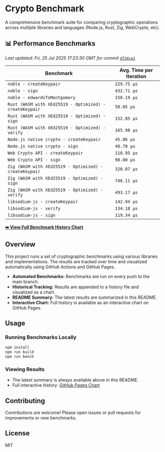 # Crypto Benchmark

A comprehensive benchmark suite for comparing cryptographic operations across multiple libraries and languages (Node.js, Rust, Zig, WebCrypto, etc).

## 📊 Performance Benchmarks

<!-- BENCHMARK_START -->

*Last updated: Fri, 25 Jul 2025 17:23:30 GMT for commit [`d724ce1`](https://github.com/jlucaso1/crypto-benchmark/commit/d724ce1)*

| Benchmark | Avg. Time per Iteration |
|-----------|-------------------------|
| `noble - createKeypair` | `229.75 µs` |
| `noble - sign` | `432.71 µs` |
| `noble - edwardsToMontgomery` | `158.19 µs` |
| `Rust (WASM with XEd25519 - Optimized) - createKeypair` | `50.05 µs` |
| `Rust (WASM with XEd25519 - Optimized) - sign` | `152.85 µs` |
| `Rust (WASM with XEd25519 - Optimized) - verify` | `165.98 µs` |
| `Node.js native crypto - createKeypair` | `45.86 µs` |
| `Node.js native crypto - sign` | `40.70 µs` |
| `Web Crypto API - createKeypair` | `110.95 µs` |
| `Web Crypto API - sign` | `90.00 µs` |
| `Zig (WASM with XEd25519 - Optimized) - createKeypair` | `320.87 µs` |
| `Zig (WASM with XEd25519 - Optimized) - sign` | `746.11 µs` |
| `Zig (WASM with XEd25519 - Optimized) - verify` | `493.17 µs` |
| `libsodium-js - createKeypair` | `142.94 µs` |
| `libsodium-js - verify` | `134.18 µs` |
| `libsodium-js - sign` | `119.34 µs` |


[**➡️ View Full Benchmark History Chart**](https://jlucaso1.github.io/crypto-benchmark/)

<!-- BENCHMARK_END -->

## Overview

This project runs a set of cryptographic benchmarks using various libraries and implementations. The results are tracked over time and visualized automatically using GitHub Actions and GitHub Pages.

- **Automated Benchmarks:** Benchmarks are run on every push to the main branch.
- **Historical Tracking:** Results are appended to a history file and visualized as a chart.
- **README Summary:** The latest results are summarized in this README.
- **Interactive Chart:** Full history is available as an interactive chart on GitHub Pages.

## Usage

### Running Benchmarks Locally

```sh
npm install
npm run build
npm run bench
```

### Viewing Results

- The latest summary is always available above in this README.
- Full interactive history: [GitHub Pages Chart](https://jlucaso1.github.io/crypto-benchmark/)

## Contributing

Contributions are welcome! Please open issues or pull requests for improvements or new benchmarks.

## License

MIT
